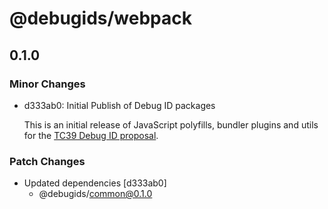 # @debugids/webpack

## 0.1.0

### Minor Changes

- d333ab0: Initial Publish of Debug ID packages

  This is an initial release of JavaScript polyfills, bundler plugins and utils
  for the [TC39 Debug ID
  proposal](https://github.com/tc39/source-map/blob/main/proposals/debug-id.md).

### Patch Changes

- Updated dependencies [d333ab0]
  - @debugids/common@0.1.0
